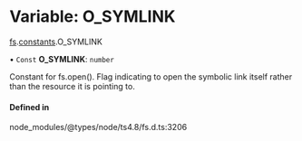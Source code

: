 # Variable: O\_SYMLINK

[fs](../modules/fs.md).[constants](../modules/fs.constants.md).O_SYMLINK

• `Const` **O\_SYMLINK**: `number`

Constant for fs.open(). Flag indicating to open the symbolic link itself rather than the resource it is pointing to.

#### Defined in

node_modules/@types/node/ts4.8/fs.d.ts:3206
